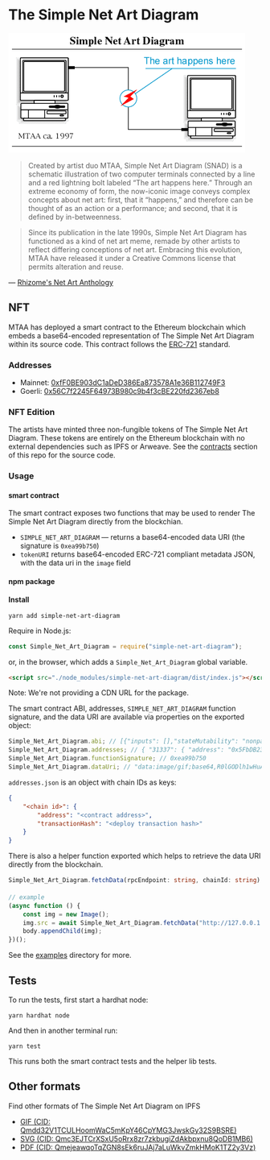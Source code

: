 # The Simple Net Art Diagram

![Simple Net Art Diagram](/netartdiagram.gif)

> Created by artist duo MTAA, Simple Net Art Diagram (SNAD) is a schematic illustration of two computer terminals connected by a line and a red lightning bolt labeled “The art happens here.” Through an extreme economy of form, the now-iconic image conveys complex concepts about net art: first, that it “happens,” and therefore can be thought of as an action or a performance; and second, that it is defined by in-betweenness.

> Since its publication in the late 1990s, Simple Net Art Diagram has functioned as a kind of net art meme, remade by other artists to reflect differing conceptions of net art. Embracing this evolution, MTAA have released it under a Creative Commons license that permits alteration and reuse.

&mdash; [Rhizome's Net Art Anthology](https://anthology.rhizome.org/simple-net-art-diagram)

## NFT

MTAA has deployed a smart contract to the Ethereum blockchain which embeds a base64-encoded representation of The Simple Net Art Diagram within its source code. This contract follows the [ERC-721](https://eips.ethereum.org/EIPS/eip-721) standard.

### Addresses

* Mainnet: [0xfF0BE903dC1aDeD386Ea873578A1e36B112749F3](https://etherscan.io/address/0xff0be903dc1aded386ea873578a1e36b112749f3)
* Goerli: [0x56C7f2245F64973B980c9b4f3cBE220fd2367eb8](https://goerli.etherscan.io/address/0x56c7f2245f64973b980c9b4f3cbe220fd2367eb8)

### NFT Edition

The artists have minted three non-fungible tokens of The Simple Net Art Diagram. These tokens are entirely on the Ethereum blockchain with no external dependencies such as IPFS or Arweave. See the [contracts](/contracts/) section of this repo for the source code.

### Usage

#### smart contract

The smart contract exposes two functions that may be used to render The Simple Net Art Diagram directly from the blockchian.

-   `SIMPLE_NET_ART_DIAGRAM` &mdash; returns a base64-encoded data URI (the signature is `0xea99b750`)
-   `tokenURI` returns base64-encoded ERC-721 compliant metadata JSON, with the data uri in the `image` field

#### npm package

**Install**

`yarn add simple-net-art-diagram`

Require in Node.js:

```js
const Simple_Net_Art_Diagram = require("simple-net-art-diagram");
```

or, in the browser, which adds a `Simple_Net_Art_Diagram` global variable.

```html
<script src="./node_modules/simple-net-art-diagram/dist/index.js"></script>
```

Note: We're not providing a CDN URL for the package.

The smart contract ABI, addresses, `SIMPLE_NET_ART_DIAGRAM` function signature, and the data URI are available via properties on the exported object:

```js
Simple_Net_Art_Diagram.abi; // [{"inputs": [],"stateMutability": "nonpayable",}...etc.
Simple_Net_Art_Diagram.addresses; // { "31337": { "address": "0x5FbDB2313...etc"
Simple_Net_Art_Diagram.functionSignature; // 0xea99b750
Simple_Net_Art_Diagram.dataUri; // "data:image/gif;base64,R0lGODlh1wHuAMQAAP///...etc
```

`addresses.json` is an object with chain IDs as keys:

```json
{
    "<chain id>": {
        "address": "<contract address>",
        "transactionHash": "<deploy transaction hash>"
    }
}
```

There is also a helper function exported which helps to retrieve the data URI directly from the blockchain.

```ts
Simple_Net_Art_Diagram.fetchData(rpcEndpoint: string, chainId: string): Promise<string>

// example
(async function () {
    const img = new Image();
    img.src = await Simple_Net_Art_Diagram.fetchData("http://127.0.0.1:8545", "31337");
    body.appendChild(img);
})();
```

See the [examples](./examples/) directory for more.

## Tests

To run the tests, first start a hardhat node:

```
yarn hardhat node
```

And then in another terminal run:

```
yarn test
```

This runs both the smart contract tests and the helper lib tests.

## Other formats

Find other formats of The Simple Net Art Diagram on IPFS

-   [GIF (CID: Qmdd32V1TCULHoomWaC5mKpY46CpYMG3JwskGy32S9BSRE)](https://gateway.pinata.cloud/ipfs/Qmdd32V1TCULHoomWaC5mKpY46CpYMG3JwskGy32S9BSRE)
-   [SVG (CID: Qmc3EJTCrXSxU5oRrx8zr7zkbugiZdAkbpxnu8QoDB1MB6)](https://gateway.pinata.cloud/ipfs/Qmc3EJTCrXSxU5oRrx8zr7zkbugiZdAkbpxnu8QoDB1MB6)
-   [PDF (CID: QmejeawqoTqZGN8sEk6ruJAj7aLuWkvZmkHMoK1TZ2y3Vz)](https://gateway.pinata.cloud/ipfs/QmejeawqoTqZGN8sEk6ruJAj7aLuWkvZmkHMoK1TZ2y3Vz)
